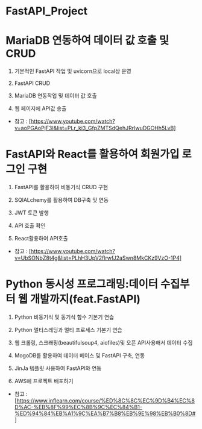 # FastAPI_Project

# MariaDB 연동하여 데이터 값 호출 및 CRUD

1. 기본적인 FastAPI 작업 및 uvicorn으로 local상 운영

2. FastAPI CRUD

3. MariaDB 연동작업 및 데이터 값 호출

4. 웹 페이지에 API값 송출

- 참고 : [https://www.youtube.com/watch?v=aoPGAoPjF3I&list=PLr_ki3_GfpZMTSdQehJRrIwuDGOHh5LvB]

# FastAPI와 React를 활용하여 회원가입 로그인 구현

1. FastAPI를 활용하여 비동기식 CRUD 구현

2. SQlALchemy를 활용하여 DB구축 및 연동

3. JWT 토큰 발행

4. API 호출 확인

5. React활용하여 API호출

- 참고 : [https://www.youtube.com/watch?v=UbSONbZ8t4g&list=PLhH3UpV2flrwfJ2aSwn8MkCKz9VzO-1P4]


# Python 동시성 프로그래밍:데이터 수집부터 웹 개발까지(feat.FastAPI)

1. Python 비동기식 및 동기식 함수 기본기 연습

2. Python 멀티스레딩과 멀티 프로세스 기본기 연습

3. 웹 크롤링, 스크래핑(beautifulsoup4, aiofiles)및 오픈 API사용해서 데이터 수집

4. MogoDB를 활용하여 데이터 베이스 및 FastAPI 구축, 연동

5. JinJa 템플릿 사용하여 FastAPI와 연동

6. AWS에 프로젝트 배포하기

- 참고 : [https://www.inflearn.com/course/%ED%8C%8C%EC%9D%B4%EC%8D%AC-%EB%8F%99%EC%8B%9C%EC%84%B1-%ED%94%84%EB%A1%9C%EA%B7%B8%EB%9E%98%EB%B0%8D#]
